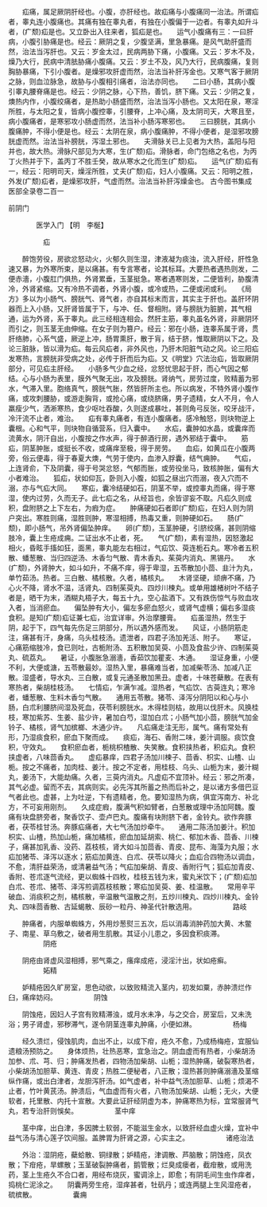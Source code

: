 <!-- { "loadSidebar": true } -->
　　疝痛，属足厥阴肝经也。小腹，亦肝经也。故疝痛与小腹痛同一治法。所谓疝者，睾丸连小腹痛也。其痛有独在睾丸者，有独在小腹偏于一边者。有睾丸如升斗者，(疒颓)疝是也。又立卧出入往来者，狐疝是也。　　运气小腹痛有三：一曰肝病，小腹引胁痛是也。经云：厥阴之复，少腹坚满，里急暴痛。是风气助肝盛而然，治法当泻肝也。又云：岁金太过，民病两胁下痛，小腹痛。又云：岁木不及，燥乃大行，民病中清胠胁痛小腹痛。又云：岁土不及，风乃大行，民病腹痛，复则胸胁暴痛，下引小腹者。是燥邪攻肝虚而然，治法当补肝泻金也。又寒气客于厥阴之脉，则血泣脉急，故胁与小腹相引痛者，治法亦同也。　　二曰小肠，其病小腹引睾丸腰脊痛是也。经云：少阴之脉，心下热，善饥，脐下痛。又云：少阴之复，燠热内作，小腹绞痛者，是热助小肠盛而然，治法当泻小肠也。又太阳在泉，寒淫所胜，与太阳之复，皆病小腹控睾，引腰脊，上冲心痛，及太阴司天，大寒且至，病小腹痛者，是寒邪攻小肠虚而然，法当补小肠泻寒邪也。　　三曰膀胱，其病小腹痛肿，不得小便是也。经云：太阴在泉，病小腹痛肿，不得小便者，是湿邪攻膀胱虚而然。治法当补膀胱，泻湿土邪也。　　夫滑脉关已上见者为大热，盖阳与阳并也，故大热。滑脉尺部见为大寒，生(疒颓)疝。滑脉者，命门包络之名也，为丙丁火热并于下，盖丙丁不胜壬癸，故从寒水之化而生(疒颓)疝。　　运气(疒颓)疝有一，经云：阳明司天，燥淫所胜，丈夫(疒颓)疝，妇人小腹痛。又云：阳明之胜，外发(疒颓)疝者，是燥邪攻肝，气虚而然。治法当补肝泻燥金也。
古今图书集成医部全录卷二百一

前阴门

　　　　医学入门 【明　李梴】

　　　　　疝

　　醉饱劳役，房欲忿怒动火，火郁久则生湿，津液凝为痰浊，流入肝经，肝性急速又暴，为外寒所束，是以痛甚。有专言寒者，论其标耳。大要热者遇热则发，二便赤濇，小腹肛门俱热，外肾累垂，玉茎挺急。寒者遇寒则发，二便皆利，胁腹清冷，外肾紧缩。又有冷热不调者，外肾小腹，或冷或热，二便或闭或利。　　《局方》多以为小肠气、膀胱气、肾气者，亦自其标末而言，其实主于肝也。盖肝环阴器而上入小肠，又肝肾皆属于下，与冲、任、督相附。肾与膀胱为脏腑，其气相通，运为外肾，系于睾丸。此三经相连相会。然肝主筋，睾丸虽名外肾，非厥阴环而引之，则玉茎无由伸缩。在女子则为篡户。经云：邪在小肠，连睾系属于肾，贯肝络肺，心系气盛，厥逆上冲，肠胃熏肝，散于肓，结于脐，惟取厥阴以下之。及论三脏脉，皆以滑为疝。每云风疝者，非外风也，乃肝木阳脏气动之风。论三阳疝发寒热，言膀胱非受病之处，必传于肝而后为疝。又《明堂》穴法治疝，皆取厥阴部分，可见疝主肝经。　　小肠多气少血之经，忿怒忧思起于肝，而心气因之郁结。心与小肠为表里，膜外气聚无出，攻及膀胱。肾纳气，房劳过度，败精蓄为邪水，气滞入里。胞络真气，膀胱气胀，然皆肝所主也。所以病发，不特外肾小腹作痛，或攻刺腰胁，或游走胸背，或抢心痛，或绕脐痛，男子遗精，女人不月，令人羸瘦少气，洒淅寒热，食少呕吐吞酸，久则遂成暴吐，甚则角弓反张，咬牙战汗，冷汗流不止者，难治。　　疝有睾丸痛者，有连小腹痛者。感冷触怒，则块物逆上囊根。心和气平，则块物自循营系，归入囊中。　　水疝，囊肿如水晶，或囊痒而流黄水，阴汗自出，小腹按之作水声，得于醉酒行房，遇外邪结于囊中。　　筋疝，阴茎肿胀，或挺长不收，或痛痒至极，得于房劳。　　血疝，如黄瓜在小腹两旁，俗云便毒，得于春夏大燠，气劳于使内，血渗入脬囊，结气痈肿。　　气疝，上连肾俞，下及阴囊，得于号哭忿怒，气郁而胀，或劳役坐马，致核肿胀，偏有大小者难治。　　狐疝，状如仰瓦，卧则入小腹，如狐之昼出穴而溺，夜入穴而不溺，亦与气疝大同。　　寒疝，囊冷结硬如石，阴茎不举，或控睾丸而痛，得于寒湿，使内过劳，久而无子。此七疝之名，从经旨也，余皆谬妄不取。凡疝久则成积，盘附脐之上下左右，为瘕为症。　　肿痛硬如石者即(疒颓)疝，在妇人则为阴户突出。寒胜则痛，湿胜则肿，寒湿相搏，热毒又重，则肿硬如石。　　肠(疒颓)，即小肠气，吊外肾偏坠肿痒。　　卵(疒颓)，玉茎肿硬，引脐绞痛，甚则阴缩肢冷，囊上生疮成痈。二证出水不止者，死。　　气(疒颓)，素有湿热，因怒激起相火，昏眩手搐如狂，面黑，睾丸能左右相过，气疝饮、萸连栀石丸。寒冷者五积散、蟠葱散、当归四逆汤、木香匀气散、青木香丸、茱萸内消丸、黑锡丹。　　水(疒颓)，外肾肿大，如斗如升，不痛不痒，得于卑湿，五苓散加小茴、韭汁为丸，单竹茹汤。热者。三白散、橘核散。久者，橘核丸。　　木肾坚硬，顽痹不痛，乃心火不降，肾水不温，活肾丸、四制茱萸丸、四炒川楝丸。或单用雄楮树叶不结子者是，晒干为末，酒糊丸梧子大，每五十九，空心盐酒下。又有跌伤惊气与败血攻入者，当消瘀血。　　偏坠肿有大小，偏左多瘀血怒火，或肾气虚横；偏右多湿痰食积。是知(疒颓)疝证兼七疝，治宜详审。外治摩腰膏。　　疝虽湿热，然生于阴，起于下，四气每先伤足三阴部分，所以遇外感而发。　　风证，小肠阴筋走注，痛甚有汗，身痛，乌头桂枝汤。遗泄者，四君子汤加羌活、附子。　　寒证，心痛筋缩肢冷，食已则吐，古栀附汤、五积散加吴萸、小茴及食盐少许、四制茱萸丸、硫荔丸。　　暑证，小腹胀急溺濇，香茹饮加瞿麦、木通。　　湿证身重，小便不利，大便或溏，五苓散最妙。湿热入里，暴痛难当者，加减柴苓汤、加减八正散。湿盛者，导水丸、三白散，或复元通圣散加黑丑。虚者，十味苍蘗散。在表有寒热者，柴胡桂枝汤。　　七情疝，乍满乍减。湿热者，气疝饮、古萸连丸；寒冷者，蟠葱散、生料木香匀气散。　　通用五苓散。猪苓、泽泻分阴阳以和心与小肠，白朮利腰脐间湿及死血，茯苓利膀胱水。木得桂则枯，故用以伐肝木。风换桂枝，寒加紫苏、生姜、盐少许，暑加白芍，湿加白朮；小肠气加小茴，膀胱气加金铃子、橘核，肾气加槟榔、木通少许。　　凡疝痛走注无形，属气。痛有常处有形，乃湿痰食积，瘀血下聚而成。　　痰疝，海石、香附二味，姜汁调服。痰饮食积，守效丸。　　食积瘀血者，栀桃枳楂散、失笑散。食积挟热者，积疝丸。食积挟虚者，八味茴香丸。　　虚疝暴痒，四君子汤加川楝子、茴香、枳实、山楂、山栀。按之不痛者，加肉桂、姜汁。按之不定者，用桂枝、乌头、山栀为末，姜汁糊丸，姜汤下，大能劫痛。久者，三萸内消丸。凡虚疝不宜顶补。经云：邪之所凑，其气必虚。留而不去，其病则实。必先泻其所蓄之热而后补之，是以诸方多借巴豆气者此也。虚甚，上为吐逆，下有遗精者，危。要知湿热为病，俱宜泻南方、补北方，不可妄用刚剂。　　久成症瘕，腹满气积如臂者，白葱散或理中汤加阿魏。腹痛有块盘脐旁者，聚香饮子、壶卢巴丸。腹痛有块附脐下者，金铃丸。欲作奔豚者，茯苓桂甘汤。奔豚疝痛者，大七气汤加炒牵牛。　　通用二陈汤加姜汁。积加枳实、山楂，热加山栀，痛加橘核，瘀血加延胡索、桃仁、郁加木香、茴香、川楝子，痛甚加乳香、没药、荔枝核，肾大如斗加茴香、青皮、昆布、海藻为丸服；水疝加猪苓、泽泻以逐水；筋疝加黄连、白朮、茯苓以降火；血疝合四物汤以调血，不愈，清肝益荣汤，或清暑益气汤；气疝加柴胡、青皮、香附行气；狐疝加青皮、香附、苍朮逐气流经，更以蜘蛛十四枚，桂枝五钱为末，蜜丸米饮下；(疒颓)疝加白朮、苍朮、猪苓、泽泻煎调荔枝核散；寒疝加吴萸、姜、桂温散。　　常用辛平破血、消痰积之剂，橘核散，辛温散气温散之剂，五炒川楝丸、四炒川楝丸、金铃丸、四味茴香散、古延蝎散、辰砂一粒丹、神圣代针散选用。
　　　　　路岐

　　肿痛者，内服单蜘蛛方，外用炒葱熨三五次，后以消毒消肿药加大黄、木鳖子、南星、草乌敷之，破者用生肌散。其证小儿患之，多因食积痰滞。
　　　　　阴疮

　　阴疮由肾虚风湿相搏，邪气乘之，瘙痒成疮，浸淫汁出，状如疮癣。
　　　　　妬精

　　妒精疮因久旷房室，思色动欲，以致败精流入茎内，初发如粟，赤肿溃烂作臼，痛痒妨闷。
　　　　　阴蚀

　　阴蚀疮，因妇人子宫有败精滞浊，或月水未净，与之交合，房室后，又未洗浴；男子肾虚，邪秽滞气，遂令阴茎连睾丸肿痛，小便如淋。
　　　　　杨梅

　　经久溃烂，侵蚀肌肉，血出不止，以成下疳，疮久不愈，乃成杨梅疮，宜服仙遗粮汤预防之。　　身体烦热，壮热恶寒，宜急治之。阴血虚而有热者，小柴胡汤加参、朮、芎、归；肿痛发热者，四物汤加柴胡、山栀；湿热肿痛，破裂寒热者，小柴胡汤加胆草、黄连、青皮；热胜二便秘者，八正散；湿热甚则肿痛溺濇及茎缩纵作痛，或出白津者，龙胆泻肝汤。如气虚者，补中益气汤加胆草、山栀；烦渴不止者，竹叶黄芪汤。肿溃后，气血虚而有火者，八物汤加柴胡、山栀；无火，大便软者，托里散、内托十宣散。大要此证肝经阴虚为本，肿痛寒热为标，宜常服肾气丸，若专治肝则悞矣。
　　　　　茎中痒

　　茎中痒，出白津，多因脾土软弱，不能滋生金水，以致肝经血虚火燥，宜补中益气汤与清心莲子饮间服。盖脾胃为肝肾之源，心实主之。
　　　　　诸疮治法

　　外治：湿阴疮，蘗蛤散、铜绿散；妒精疮，津调散、芦脑散；阴蚀疮，凤衣散；下疳疮，旱螺散；玉茎破裂肿痛者，鹅管散；烂臭成瘘者，截疳散，或用洗药，茎上生疮久不合口者，用经布烧灰，蜜调涂上，即愈；有阴毛间生虫作痒者，捣桃仁泥涂之。　　阴囊两旁生疮，湿痒甚者，牡矾丹；或连两腿上生风湿疮者，硫槟散。
　　　　　囊痈

